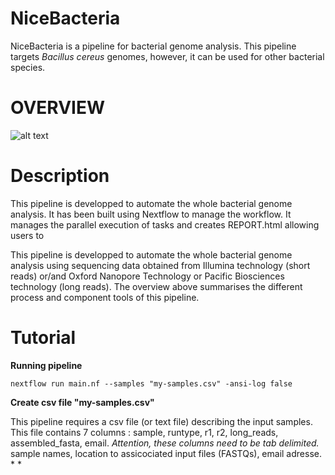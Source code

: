 # NiceBacteria
NiceBacteria is a pipeline for bacterial genome analysis. This pipeline targets _Bacillus cereus_ genomes, however, it can be used for other bacterial species. 

# OVERVIEW
![alt text](https://github.com/eunbaeAN/IRCAN_pipeline/blob/main/overview.png?raw=true)

# Description 
This pipeline is developped to automate the whole bacterial genome analysis. It has been built using Nextflow to manage the workflow. It manages the parallel execution of tasks and creates REPORT.html allowing users to 


This pipeline is developped to automate the whole bacterial genome analysis using sequencing data obtained from Illumina technology (short reads) or/and Oxford Nanopore Technology or Pacific Biosciences technology (long reads).
The overview above summarises the different process and component tools of this pipeline.
# Tutorial
 **Running pipeline**
 ``` 
 nextflow run main.nf --samples "my-samples.csv" -ansi-log false
 ```
 **Create csv file "my-samples.csv"**

This pipeline requires a csv file (or text file) describing the input samples. This file contains 7 columns :
sample, runtype, r1, r2, long_reads, assembled_fasta, email. 
*Attention, these columns need to be tab delimited.*
sample names, location to assicociated input files (FASTQs), email adresse. 
* 
*  

